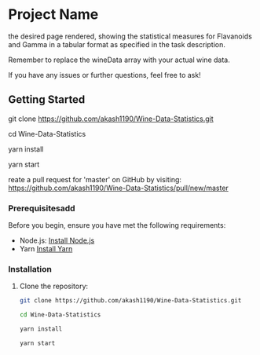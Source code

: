 # Project Name

the desired page rendered, showing the statistical measures for Flavanoids and Gamma in a tabular format as specified in the task description.

Remember to replace the wineData array with your actual wine data.

If you have any issues or further questions, feel free to ask!

## Getting Started
   git clone https://github.com/akash1190/Wine-Data-Statistics.git

   cd Wine-Data-Statistics

   yarn install

   yarn start

   reate a pull request for 'master' on GitHub by visiting:
   https://github.com/akash1190/Wine-Data-Statistics/pull/new/master

### Prerequisitesadd

Before you begin, ensure you have met the following requirements:

- Node.js: [Install Node.js](https://nodejs.org/)
- Yarn [Install Yarn](https://yarnpkg.com/getting-started/install)

### Installation

1. Clone the repository:

   ```bash
   git clone https://github.com/akash1190/Wine-Data-Statistics.git

   cd Wine-Data-Statistics

   yarn install

   yarn start
